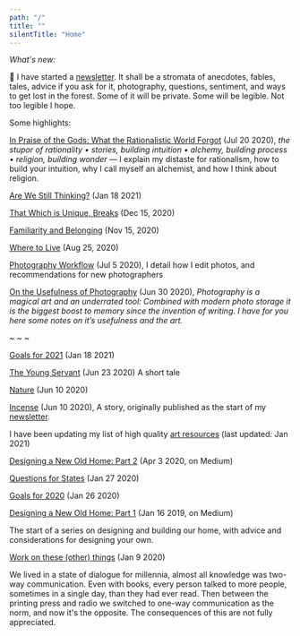 ```yaml
---
path: "/"
title: ""
silentTitle: "Home"
---
```


*What's new:*

📯 I have started a [newsletter](https://simonsarris.substack.com/). It shall be a stromata of anecdotes, fables, tales, advice if you ask for it, photography, questions, sentiment, and ways to get lost in the forest. Some of it will be private. Some will be legible. Not too legible I hope.

Some highlights:

[In Praise of the Gods: What the Rationalistic World Forgot](https://simonsarris.substack.com/p/in-praise-of-the-gods) (Jul 20 2020), *the stupor of rationality • stories, building intuition • alchemy, building process • religion, building wonder* — I explain my distaste for rationalism, how to build your intuition, why I call myself an alchemist, and how I think about religion.

[Are We Still Thinking?](https://simonsarris.substack.com/p/are-we-still-thinking) (Jan 18 2021)

[That Which is Unique, Breaks](https://simonsarris.substack.com/p/that-which-is-unique-breaks) (Dec 15, 2020)

[Familiarity and Belonging](https://simonsarris.substack.com/p/familiarity-and-belonging) (Nov 15, 2020)

[Where to Live](https://simonsarris.substack.com/p/where-to-live) (Aug 25, 2020)

[Photography Workflow](https://simonsarris.substack.com/p/photography-workflow) (Jul 5 2020), I detail how I edit photos, and recommendations for new photographers

[On the Usefulness of Photography](https://simonsarris.substack.com/p/on-the-usefulness-of-photography) (Jun 30 2020), *Photography is a magical art and an underrated tool: Combined with modern photo storage it is the biggest boost to memory since the invention of writing. I have for you here some notes on it’s usefulness and the art.*

~ ~ ~

[Goals for 2021](/goals2021) (Jan 18 2021)

[The Young Servant](https://simonsarris.substack.com/p/the-young-servant) (Jun 23 2020) A short tale

[Nature](https://simonsarris.substack.com/p/nature) (Jun 10 2020)

[Incense](/story/incense) (Jun 10 2020), A story, originally published as the start of my [newsletter](https://simonsarris.substack.com/p/dear-friends).

I have been updating my list of high quality [art resources](/art-collections) (last updated: Jan 2021)

[Designing a New Old Home: Part 2](https://medium.com/@simon.sarris/designing-a-new-old-home-part-2-2a5ea1a1b2b3) (Apr 3 2020, on Medium)

[Questions for States](/questions-for-states) (Jan 27 2020)

[Goals for 2020](/goals2020) (Jan 26 2020)

[Designing a New Old Home: Part 1](https://medium.com/@simon.sarris/designing-a-new-old-home-part-1-cf298b58ed41) (Jan 16 2019, on Medium)

The start of a series on designing and building our home, with advice and considerations for designing your own.

[Work on these (other) things](/work-on) (Jan 9 2020)


We lived in a state of dialogue for millennia, almost all knowledge was two-way communication.
Even with books, every person talked to more people, sometimes in a single day, than they had ever read.
Then between the printing press and radio we switched to one-way communication as the norm,
and now it's the opposite. The consequences of this are not fully appreciated.



